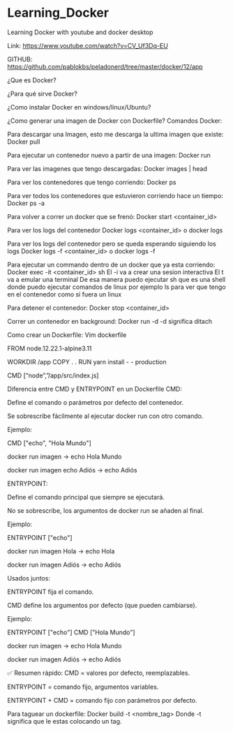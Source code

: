 # Learning_Docker
Learning Docker with youtube and docker desktop


Link: https://www.youtube.com/watch?v=CV_Uf3Dq-EU

GITHUB: https://github.com/pablokbs/peladonerd/tree/master/docker/12/app

¿Que es Docker?

¿Para qué sirve Docker?

¿Como instalar Docker en windows/linux/Ubuntu?


¿Como generar una imagen de Docker con Dockerfile?
Comandos Docker:

Para descargar una Imagen, esto me descarga la ultima imagen que existe:
Docker pull <nombre de la imagen>

Para ejecutar un contenedor nuevo a partir de una imagen:
Docker run <nombre de la imagen>

Para ver las imagenes que tengo descargadas:
Docker images | head

Para ver los contenedores que tengo corriendo:
Docker ps

Para ver todos los contenedores que estuvieron corriendo hace un tiempo:
Docker ps -a

Para volver a correr un docker que se frenó:
Docker start <container_id>



Para ver los logs del contenedor
Docker logs <container_id> o docker logs <name>

Para ver los logs del contenedor pero se queda esperando siguiendo los logs
Docker logs -f <container_id> o docker logs -f <name>

Para ejecutar un commando dentro de un docker que ya esta corriendo:
Docker exec -it <container_id> sh
El -i va a crear una sesion interactiva
El t va a emular una terminal
De esa manera puedo ejecutar sh que es una shell donde puedo ejecutar comandos de linux por ejemplo ls para ver que tengo en el contenedor como si fuera un linux

Para detener el contenedor:
Docker stop <container_id>

Correr un contenedor en background:
Docker run -d <nombre de la imagen que quiero correr>
-d significa ditach





Como crear un Dockerfile:
Vim dockerfile


FROM node.12.22.1-alpine3.11 

WORKDIR /app
COPY . .
RUN yarn install - - production

CMD [“node”,”/app/src/index.js]


Diferencia entre CMD y ENTRYPOINT en un Dockerfile
CMD:


Define el comando o parámetros por defecto del contenedor.


Se sobrescribe fácilmente al ejecutar docker run con otro comando.


Ejemplo:

 CMD ["echo", "Hola Mundo"]


docker run imagen → echo Hola Mundo


docker run imagen echo Adiós → echo Adiós


ENTRYPOINT:


Define el comando principal que siempre se ejecutará.


No se sobrescribe, los argumentos de docker run se añaden al final.


Ejemplo:

 ENTRYPOINT ["echo"]


docker run imagen Hola → echo Hola


docker run imagen Adiós → echo Adiós


Usados juntos:


ENTRYPOINT fija el comando.


CMD define los argumentos por defecto (que pueden cambiarse).


Ejemplo:

 ENTRYPOINT ["echo"]
CMD ["Hola Mundo"]


docker run imagen → echo Hola Mundo


docker run imagen Adiós → echo Adiós



✅ Resumen rápido:
CMD = valores por defecto, reemplazables.


ENTRYPOINT = comando fijo, argumentos variables.


ENTRYPOINT + CMD = comando fijo con parámetros por defecto.

Para taguear un dockerfile:
Docker build -t <nombre_tag>
Donde -t significa que le estas colocando un tag.

